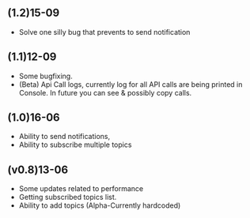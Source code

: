 ## (1.2)15-09
- Solve one silly bug that prevents to send notification

## (1.1)12-09
- Some bugfixing.
- (Beta) Api Call logs, currently log for all API calls are being printed in Console. In future you can see & possibly copy calls.
 

## (1.0)16-06
- Ability to send notifications,
- Ability to subscribe multiple topics

## (v0.8)13-06
- Some updates related to performance
- Getting subscribed topics list.
- Ability to add topics (Alpha-Currently hardcoded)